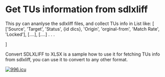 # Get TUs information from sdlxliff
This py can ananlyse the sdlxliff files, and collect TUs info in List like:
[
['Source', 'Target', 'Status', {id dics}, 'Origin', 'orginal-from', 'Match Rate', 'Locked'],
[....],
[....]
.
.
.

]

Convert SDLXLIFF to XLSX is a sample how to use it for fetching TUs info from sdlxliff, you can use it to convert to any other format.

<a href="https://996.icu"><img src="https://img.shields.io/badge/link-996.icu-red.svg" alt="996.icu" /></a>
